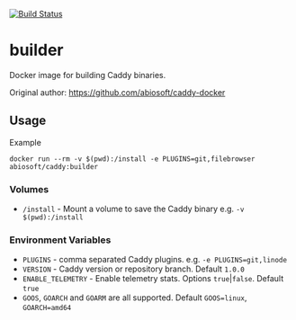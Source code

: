 [![Build Status](https://drone.pohina.io/api/badges/poksiala/caddy-builder/status.svg)](https://drone.pohina.io/poksiala/caddy-builder)

# builder

Docker image for building Caddy binaries.

Original author: https://github.com/abiosoft/caddy-docker

## Usage

Example

```
docker run --rm -v $(pwd):/install -e PLUGINS=git,filebrowser abiosoft/caddy:builder

```

### Volumes

- `/install` - Mount a volume to save the Caddy binary e.g. `-v $(pwd):/install`

### Environment Variables

- `PLUGINS` - comma separated Caddy plugins. e.g. `-e PLUGINS=git,linode`
- `VERSION` - Caddy version or repository branch. Default `1.0.0`
- `ENABLE_TELEMETRY` - Enable telemetry stats. Options `true`|`false`. Default `true`
- `GOOS`, `GOARCH` and `GOARM` are all supported. Default `GOOS=linux`, `GOARCH=amd64`
